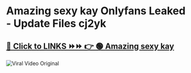 
 # Amazing sexy kay Onlyfans Leaked - Update Files cj2yk

## <h2><a href="https://clipsfans.com/Amazing_sexy_kay&ref=git">🔗 Click to LINKS ⏩⏩ 👉 🟢 Amazing sexy kay </a></h2>

<a href="https://clipsfans.com/Amazing_sexy_kay&ref=git" rel="nofollow" data-target="animated-image.originalLink"><img src="https://i.ibb.co.com/xMMVF88/686577567.gif" alt="Viral Video Original" style="max-width: 100%; display: inline-block;" data-target="animated-image.originalImage"></a>

